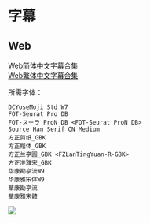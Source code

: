 # 字幕

## Web

[Web简体中文字幕合集](https://github.com/Nekomoekissaten-SUB/Nekomoekissaten-MIR-Subs/raw/master/Kyototeramachi-holmes/Kyototeramachi-holmes_Web_CHS.7z)  
[Web繁体中文字幕合集](https://github.com/Nekomoekissaten-SUB/Nekomoekissaten-MIR-Subs/raw/master/Kyototeramachi-holmes/Kyototeramachi-holmes_Web_CHT.7z)

所需字体：
```
DCYoseMoji Std W7
FOT-Seurat Pro DB
FOT-スーラ ProN DB <FOT-Seurat ProN DB>
Source Han Serif CN Medium
方正剪纸_GBK
方正楷体_GBK
方正兰亭圆_GBK <FZLanTingYuan-R-GBK>
方正准雅宋_GBK
华康勘亭流W9
华康雅宋体W9
華康勘亭流
華康雅宋體
```

![](https://nekomoe.pages.dev/images/2018-07/Kyototeramachi-holmes.jpg)